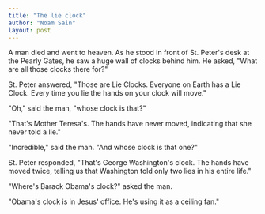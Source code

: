 ```yaml
---
title: "The lie clock"
author: "Noam Sain"
layout: post
---
```


A man died and went to heaven. As he stood in front of St. Peter's desk at the Pearly Gates, he saw a huge wall of clocks behind him. He asked, "What are all those clocks there for?"

St. Peter answered, "Those are Lie Clocks. Everyone on Earth has a Lie Clock. Every time you lie the hands on your clock will move."

"Oh," said the man, "whose clock is that?"

"That's Mother Teresa's. The hands have never moved, indicating that she never told a lie."

"Incredible," said the man. "And whose clock is that one?"

St. Peter responded, "That's George Washington's clock. The hands have moved twice, telling us that Washington told only two lies in his entire life."

"Where's Barack Obama's clock?" asked the man.

"Obama's clock is in Jesus' office. He's using it as a ceiling fan."
